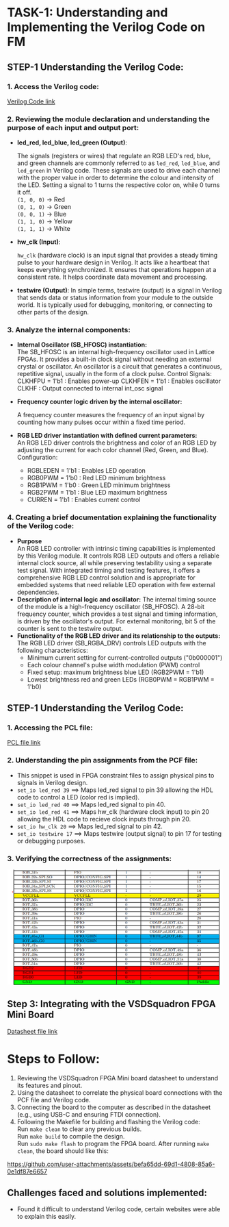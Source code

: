 # TASK-1: Understanding and Implementing the Verilog Code on FM

## STEP-1 Understanding the Verilog Code:

### **1. Access the Verilog code:**
[Verilog Code link](https://github.com/thesourcerer8/VSDSquadron_FM/blob/main/led_blue/top.v)

### **2. Reviewing the module declaration and understanding the purpose of each input and output port:**
+ **led_red, led_blue, led_green (Output)**:
 
  The signals (registers or wires) that regulate an RGB LED's red, blue, and green channels are commonly referred to as ``led_red``, ``led_blue``, and ``led_green`` in Verilog code.
  These signals are used to drive each channel with the proper value in order to determine the colour and intensity of the LED. Setting a signal to 1 turns the respective color on, while 0 turns it off.  
  ``(1, 0, 0)`` → Red  
  ``(0, 1, 0)`` → Green  
  ``(0, 0, 1)`` → Blue  
  ``(1, 1, 0)`` → Yellow  
  ``(1, 1, 1)`` → White
+ **hw_clk (Input)**:
 
  ``hw_clk`` (hardware clock) is an input signal that provides a steady timing pulse to your hardware design in Verilog. It acts like a heartbeat that keeps everything synchronized. It ensures that operations happen at a consistent rate. It helps coordinate data movement and processing.

+ **testwire (Output)**:
  In simple terms, testwire (output) is a signal in Verilog that sends data or status information from your module to the outside world. It is typically used for debugging, monitoring, or connecting to other parts of the design.

### **3. Analyze the internal components:**

+ **Internal Oscillator (SB_HFOSC) instantiation:**  
  The SB_HFOSC is an internal high-frequency oscillator used in Lattice FPGAs. It provides a built-in clock signal without needing an external crystal or oscillator. An oscillator is a circuit that generates a continuous, repetitive signal, usually in the form of a clock pulse.
  Control Signals:
    CLKHFPU = 1'b1 : Enables power-up
    CLKHFEN = 1'b1 : Enables oscillator
    CLKHF : Output connected to internal int_osc signal
  
+ **Frequency counter logic driven by the internal oscillator:**
  
  A frequency counter measures the frequency of an input signal by counting how many pulses occur within a fixed time period.
  
+ **RGB LED driver instantiation with defined current parameters:**  
  An RGB LED driver controls the brightness and color of an RGB LED by adjusting the current for each color channel (Red, Green, and Blue).
  Configuration:
    + RGBLEDEN = 1'b1 : Enables LED operation
    + RGB0PWM = 1'b0 : Red LED minimum brightness
    + RGB1PWM = 1'b0 : Green LED minimum brightness
    + RGB2PWM = 1'b1 : Blue LED maximum brightness
    + CURREN = 1'b1 : Enables current control
 
 ### **4. Creating a brief documentation explaining the functionality of the Verilog code:** 
 + **Purpose**  
  An RGB LED controller with intrinsic timing capabilities is implemented by this Verilog module.  It controls RGB LED outputs and offers a reliable internal clock source, all while preserving testability using a separate test signal.  With integrated timing and testing features, it offers a comprehensive RGB LED control solution and is appropriate for embedded systems that need reliable LED operation with few external dependencies.
+ **Description of internal logic and oscillator:**
The internal timing source of the module is a high-frequency oscillator (SB_HFOSC).  A 28-bit frequency counter, which provides a test signal and timing information, is driven by the oscillator's output.  For external monitoring, bit 5 of the counter is sent to the testwire output.
+ **Functionality of the RGB LED driver and its relationship to the outputs:**
  The RGB LED driver (SB_RGBA_DRV) controls LED outputs with the following characteristics:  
   + Minimum current setting for current-controlled outputs ("0b000001")  
   + Each colour channel's pulse width modulation (PWM) control  
   + Fixed setup: maximum brightness blue LED (RGB2PWM = 1'b1)  
   + Lowest brightness red and green LEDs (RGB0PWM = RGB1PWM = 1'b0)  

## STEP-1 Understanding the Verilog Code:  

### **1. Accessing the PCL file:**
[PCL file link](https://github.com/thesourcerer8/VSDSquadron_FM/blob/main/led_blue/VSDSquadronFM.pcf)  

### **2. Understanding the pin assignments from the PCF file:**
+ This snippet is used in FPGA constraint files to assign physical pins to signals in Verilog design.
+ ``set_io led_red 39`` ==>  Maps led_red signal to pin 39 allowing the HDL code to control a LED (color red is implied).
+ ``set_io led_red 40`` ==>  Maps led_red signal to pin 40.
+ ``set_io led_red 41`` ==>  Maps hw_clk (hardware clock input) to pin 20 allowing the HDL code to recieve clock inputs through pin 20.
+ ``set_io hw_clk 20`` ==>  Maps led_red signal to pin 42.
+ ``set_io testwire 17`` ==>  Maps testwire (output signal) to pin 17 for testing or debugging purposes.

### **3. Verifying the correctness of the assignments:**
![image info](./assets/pin.png)

## **Step 3: Integrating with the VSDSquadron FPGA Mini Board**

[Datasheet file link](https://www.vlsisystemdesign.com/wp-content/uploads/2025/01/VSDSquadronFMDatasheet.pdf)  
# Steps to Follow:  
1. Reviewing the VSDSquadron FPGA Mini board datasheet to understand its features and pinout.    
2. Using the datasheet to correlate the physical board connections with the PCF file and Verilog code.  
3. Connecting the board to the computer as described in the datasheet (e.g., using USB-C and ensuring FTDI connection).  
4. Following the Makefile for building and flashing the Verilog code:  
Run ``make clean`` to clear any previous builds.  
Run ``make build`` to compile the design.  
Run ``sudo make flash`` to program the FPGA board.
After running ``make clean``, the board should like this: 

https://github.com/user-attachments/assets/befa65dd-69d1-4808-85a6-0e1df87e6657
## Challenges faced and solutions implemented:
+ Found it difficult to understand Verilog code, certain websites were able to explain this easily.








